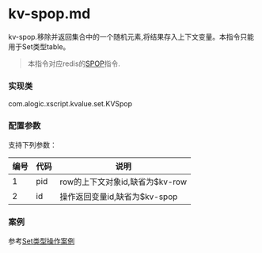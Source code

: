 kv-spop.md
=======

kv-spop.移除并返回集合中的一个随机元素,将结果存入上下文变量。本指令只能用于Set类型table。

> 本指令对应redis的[SPOP](http://redis.io/commands/spop)指令.

### 实现类

com.alogic.xscript.kvalue.set.KVSpop

### 配置参数

支持下列参数：

| 编号 | 代码 | 说明 |
| ---- | ---- | ---- |
| 1 | pid | row的上下文对象id,缺省为$kv-row |
| 2 | id | 操作返回变量id,缺省为$kv-spop |


### 案例

参考[Set类型操作案例](case.set.md)